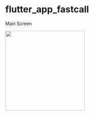 # flutter_app_fastcall

Main Screen

<img src = "https://user-images.githubusercontent.com/69613390/138399416-3a3beb36-f4b4-4674-bb2e-8b8e447422f3.png" width = "250">
